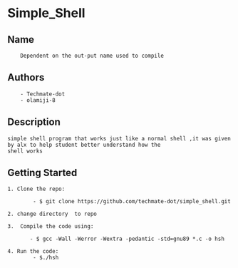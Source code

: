 # Simple_Shell

## Name
        Dependent on the out-put name used to compile
## Authors

        - Techmate-dot
        - olamiji-8

## Description

    simple shell program that works just like a normal shell ,it was given by alx to help student better understand how the
    shell works
## Getting  Started

    1. Clone the repo:

            - $ git clone https://github.com/techmate-dot/simple_shell.git

    2. change directory  to repo

    3.  Compile the code using:

           - $ gcc -Wall -Werror -Wextra -pedantic -std=gnu89 *.c -o hsh

    4. Run the code:
            - $./hsh
